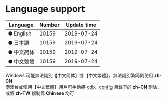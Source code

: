 # Language support

| Language   | Number  | Update time |
| ---------- | ------- | ----------- |
| ● English  |  10159  | 2019-07-24  |
| ● 日本語   |  10159  | 2019-07-24  |
| ● 中文简体 |  10159  | 2019-07-24  |
| ● 中文繁體 |  10159  | 2019-07-24  |

Windows 可能無法識別【中文简体】或【中文繁體】，無法識別繁简則使用 **zh-CN**<br/>
港澳台或使用【中文繁體】用戶可手動將 [cdb](https://github.com/Unicorn369/YGOPro2_Data/tree/master/cdb)、[config](https://github.com/Unicorn369/YGOPro2_Data/tree/master/config) 目錄下的 **zh-CN** 刪除，或將 **zh-TW** 複制爲 **Chinese** 均可
